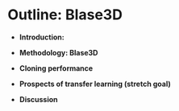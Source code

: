 # Outline: Blase3D

- **Introduction:**
	
- **Methodology: Blase3D**
	
- **Cloning performance**

- **Prospects of transfer learning (stretch goal)**
	
- **Discussion**
	